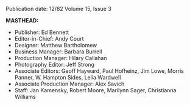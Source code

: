 Publication date: 12/82
Volume 15, Issue 3

**MASTHEAD:**
- Publisher: Ed Bennett
- Editor-in-Chief: Andy Court
- Designer: Matthew Bartholomew
- Business Manager: Barbara Burrell
- Production Manager: Hilary Callahan
- Photography Editor: Jeff Strong
- Associate Editors: Geoff Hayward, Paul Hofheinz, Jim Lowe, Morris Panner, W. Hampton Sides, Lelia Wardwell
- Associate Production Manager: Alex Savich
- Staff: Jan Kamensky, Robert Moore, Marilynn Sager, Christianna Williams

